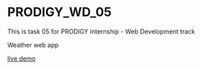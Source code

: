 # PRODIGY_WD_05

This is task 05 for PRODIGY internship - Web Development track

Weather web app

[live demo](https://weather-app-tohamy.netlify.app/)

